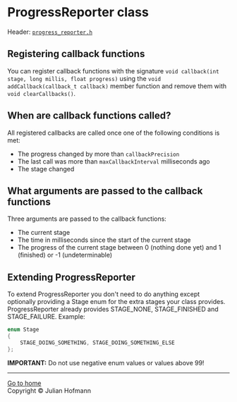 # ProgressReporter class 

Header: [`progress_reporter.h`](../src/progress_reporter.h)

## Registering callback functions

You can register callback functions with the signature
`void callback(int stage, long millis, float progress)`
using the `void addCallback(callback_t callback)`
member function and remove them with `void clearCallbacks()`.

## When are callback functions called?

All registered callbacks are called once one of the following conditions is met:

- The progress changed by more than `callbackPrecision`
- The last call was more than `maxCallbackInterval` milliseconds ago
- The stage changed

## What arguments are passed to the callback functions

Three arguments are passed to the callback functions:

- The current stage
- The time in milliseconds since the start of the current stage
- The progress of the current stage between 0 (nothing done yet) and 1 (finished)
or -1 (undeterminable)

## Extending ProgressReporter

To extend ProgressReporter you don't need to do anything except optionally
providing a Stage enum for the extra stages your class provides.
ProgressReporter already provides STAGE_NONE, STAGE_FINISHED and STAGE_FAILURE.
Example:

```c++
enum Stage
{
    STAGE_DOING_SOMETHING, STAGE_DOING_SOMETHING_ELSE
};
```

**IMPORTANT:** Do not use negative enum values or values above 99!

---
[Go to home](Home.md)\
Copyright © Julian Hofmann
